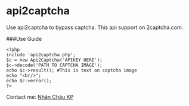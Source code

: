 # api2captcha
Use api2captcha to bypass captcha. This api support on 2captcha.com.

###Use Guide
```
<?php
include 'api2captcha.php';
$c = new Api2Captcha('APIKEY HERE');
$c->decode('PATH TO CAPTCHA IMAGE');
echo $c->result(); #This is text on captcha image
echo "<br/>";
echo $c->error();
?>
```

Contact me: [Nhân Châu KP](https://www.facebook.com/pronhan95)
